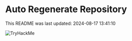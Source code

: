 # Auto Regenerate Repository

This README was last updated: 2024-08-17 13:41:10

 ![TryHackMe](https://tryhackme.com/badge/533634)